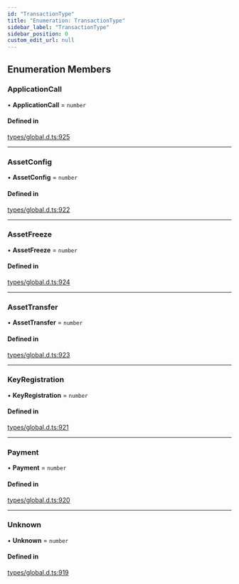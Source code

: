 ```yaml
---
id: "TransactionType"
title: "Enumeration: TransactionType"
sidebar_label: "TransactionType"
sidebar_position: 0
custom_edit_url: null
---
```


## Enumeration Members

### ApplicationCall

• **ApplicationCall** = `number`

#### Defined in

[types/global.d.ts:925](https://github.com/algorand-devrel/tealscript/blob/30e25bd/types/global.d.ts#L925)

___

### AssetConfig

• **AssetConfig** = `number`

#### Defined in

[types/global.d.ts:922](https://github.com/algorand-devrel/tealscript/blob/30e25bd/types/global.d.ts#L922)

___

### AssetFreeze

• **AssetFreeze** = `number`

#### Defined in

[types/global.d.ts:924](https://github.com/algorand-devrel/tealscript/blob/30e25bd/types/global.d.ts#L924)

___

### AssetTransfer

• **AssetTransfer** = `number`

#### Defined in

[types/global.d.ts:923](https://github.com/algorand-devrel/tealscript/blob/30e25bd/types/global.d.ts#L923)

___

### KeyRegistration

• **KeyRegistration** = `number`

#### Defined in

[types/global.d.ts:921](https://github.com/algorand-devrel/tealscript/blob/30e25bd/types/global.d.ts#L921)

___

### Payment

• **Payment** = `number`

#### Defined in

[types/global.d.ts:920](https://github.com/algorand-devrel/tealscript/blob/30e25bd/types/global.d.ts#L920)

___

### Unknown

• **Unknown** = `number`

#### Defined in

[types/global.d.ts:919](https://github.com/algorand-devrel/tealscript/blob/30e25bd/types/global.d.ts#L919)
